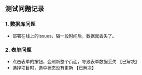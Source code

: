 ## 测试问题记录

### 1. 数据库问题
- 部署在线上的issues，隔一段时间后，数据就丢失了。

### 2. 表单问题
- 点击表单的按钮，会刷新整个页面，导致表单数据丢失 【已解决】
- 选择项目时，选中状态没有更新 【已解决】